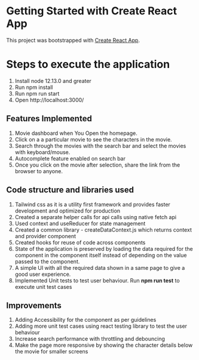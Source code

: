 # Getting Started with Create React App

This project was bootstrapped with [Create React App](https://github.com/facebook/create-react-app).

# Steps to execute the application

1. Install node 12.13.0 and greater
2. Run npm install
3. Run npm run start
4. Open http://localhost:3000/

## Features Implemented

1. Movie dashboard when You Open the homepage.
2. Click on a a particular movie to see the characters in the movie.
3. Search through the movies with the search bar and select the movies with keyboard/mouse.
4. Autocomplete feature enabled on search bar
5. Once you click on the movie after selection, share the link from the browser to anyone.

## Code structure and libraries used

1. Tailwind css as it is a utility first framework and provides faster development and optimized for production
2. Created a separate helper calls for api calls using native fetch api
3. Used context and useReducer for state management
4. Created a common library - createDataContext.js which returns context and provider component
5. Created hooks for reuse of code across components
6. State of the application is preserved by loading the data required for the component in the component itself instead of depending on the value passed to the component.
7. A simple UI with all the required data shown in a same page to give a good user experience.
8. Implemented Unit tests to test user behaviour. Run **npm run test** to execute unit test cases

## Improvements

1. Adding Accessibility for the component as per guidelines
2. Adding more unit test cases using react testing library to test the user behaviour
3. Increase search performance with throttling and debouncing
4. Make the page more responsive by showing the character details below the movie for smaller screens
